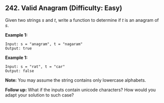 ## 242. Valid Anagram (Difficulty: Easy)

Given two strings *s* and *t*, write a function to determine if *t* is an anagram of *s*.

**Example 1:**
```
Input: s = "anagram", t = "nagaram"
Output: true
```

**Example 1:**
```
Input: s = "rat", t = "car"
Output: false
```

**Note:**
You may assume the string contains only lowercase alphabets.

**Follow up:**
What if the inputs contain unicode characters? How would you adapt your solution to such case?
